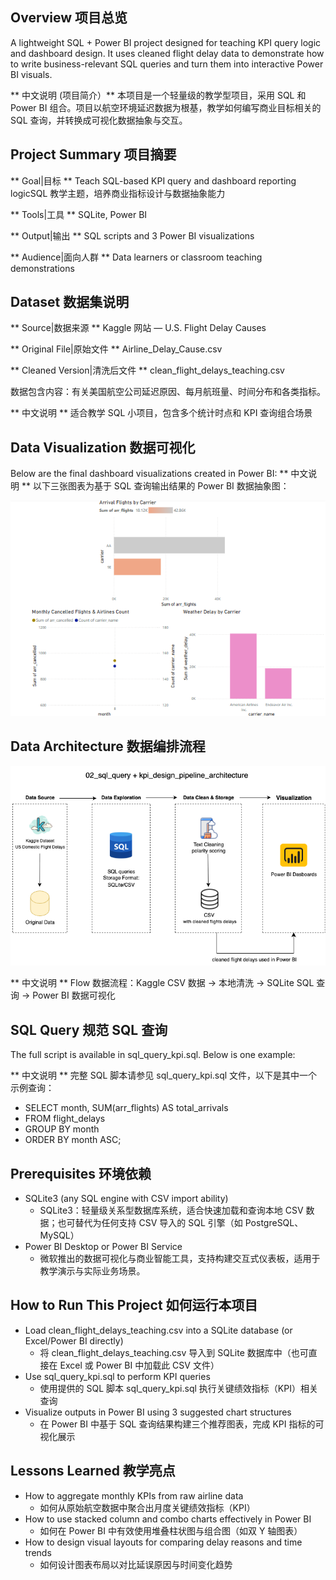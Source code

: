## Overview 项目总览

A lightweight SQL + Power BI project designed for teaching KPI query logic and dashboard design. It uses cleaned flight delay data to demonstrate how to write business-relevant SQL queries and turn them into interactive Power BI visuals.

** 中文说明 (项目简介）** 本项目是一个轻量级的教学型项目，采用 SQL 和 Power BI 组合。项目以航空环境延迟数据为根基，教学如何编写商业目标相关的 SQL 查询，并转换成可视化数据抽象与交互。

## Project Summary 项目摘要

** Goal|目标 ** Teach SQL-based KPI query and dashboard reporting logicSQL 教学主题，培养商业指标设计与数据抽象能力

** Tools|工具 ** SQLite, Power BI

** Output|输出 ** SQL scripts and 3 Power BI visualizations

** Audience|面向人群 ** Data learners or classroom teaching demonstrations

## Dataset 数据集说明

** Source|数据来源 ** Kaggle 网站 — U.S. Flight Delay Causes

** Original File|原始文件 ** Airline_Delay_Cause.csv

** Cleaned Version|清洗后文件 ** clean_flight_delays_teaching.csv

数据包含内容：有关美国航空公司延迟原因、每月航班量、时间分布和各类指标。

** 中文说明 ** 适合教学 SQL 小项目，包含多个统计时点和 KPI 查询组合场景

## Data Visualization 数据可视化

Below are the final dashboard visualizations created in Power BI: ** 中文说明 ** 以下三张图表为基于 SQL 查询输出结果的 Power BI 数据抽象图：

![Power BI dashboard image](flight_kpi_dashboard_pbix.png)

## Data Architecture 数据编排流程

![Pipeline Diagram](sql_query_kpi_design_pipeline.png)

** 中文说明 ** Flow 数据流程：Kaggle CSV 数据 → 本地清洗 → SQLite SQL 查询 → Power BI 数据可视化

## SQL Query 规范 SQL 查询

The full script is available in sql_query_kpi.sql. Below is one example:

** 中文说明 ** 完整 SQL 脚本请参见 sql_query_kpi.sql 文件，以下是其中一个示例查询：

- SELECT month, SUM(arr_flights) AS total_arrivals
- FROM flight_delays
- GROUP BY month
- ORDER BY month ASC;

## Prerequisites 环境依赖

- SQLite3 (any SQL engine with CSV import ability)
  * SQLite3：轻量级关系型数据库系统，适合快速加载和查询本地 CSV 数据；也可替代为任何支持 CSV 导入的 SQL 引擎（如 PostgreSQL、MySQL）
- Power BI Desktop or Power BI Service
  * 微软推出的数据可视化与商业智能工具，支持构建交互式仪表板，适用于教学演示与实际业务场景。

## How to Run This Project 如何运行本项目

- Load clean_flight_delays_teaching.csv into a SQLite database (or Excel/Power BI directly)
  * 将 clean_flight_delays_teaching.csv 导入到 SQLite 数据库中（也可直接在 Excel 或 Power BI 中加载此 CSV 文件）
- Use sql_query_kpi.sql to perform KPI queries
  * 使用提供的 SQL 脚本 sql_query_kpi.sql 执行关键绩效指标（KPI）相关查询
- Visualize outputs in Power BI using 3 suggested chart structures
  * 在 Power BI 中基于 SQL 查询结果构建三个推荐图表，完成 KPI 指标的可视化展示

## Lessons Learned 教学亮点

- How to aggregate monthly KPIs from raw airline data
  * 如何从原始航空数据中聚合出月度关键绩效指标（KPI）
- How to use stacked column and combo charts effectively in Power BI
  * 如何在 Power BI 中有效使用堆叠柱状图与组合图（如双 Y 轴图表）
- How to design visual layouts for comparing delay reasons and time trends
  * 如何设计图表布局以对比延误原因与时间变化趋势
